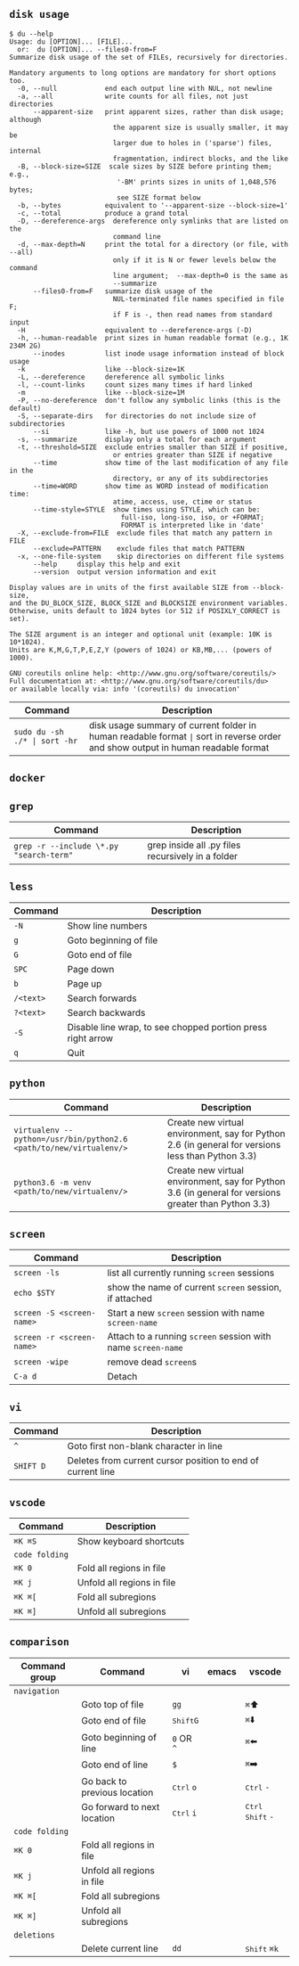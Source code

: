 ## `disk usage`
```
$ du --help
Usage: du [OPTION]... [FILE]...
  or:  du [OPTION]... --files0-from=F
Summarize disk usage of the set of FILEs, recursively for directories.

Mandatory arguments to long options are mandatory for short options too.
  -0, --null            end each output line with NUL, not newline
  -a, --all             write counts for all files, not just directories
      --apparent-size   print apparent sizes, rather than disk usage; although
                          the apparent size is usually smaller, it may be
                          larger due to holes in ('sparse') files, internal
                          fragmentation, indirect blocks, and the like
  -B, --block-size=SIZE  scale sizes by SIZE before printing them; e.g.,
                           '-BM' prints sizes in units of 1,048,576 bytes;
                           see SIZE format below
  -b, --bytes           equivalent to '--apparent-size --block-size=1'
  -c, --total           produce a grand total
  -D, --dereference-args  dereference only symlinks that are listed on the
                          command line
  -d, --max-depth=N     print the total for a directory (or file, with --all)
                          only if it is N or fewer levels below the command
                          line argument;  --max-depth=0 is the same as
                          --summarize
      --files0-from=F   summarize disk usage of the
                          NUL-terminated file names specified in file F;
                          if F is -, then read names from standard input
  -H                    equivalent to --dereference-args (-D)
  -h, --human-readable  print sizes in human readable format (e.g., 1K 234M 2G)
      --inodes          list inode usage information instead of block usage
  -k                    like --block-size=1K
  -L, --dereference     dereference all symbolic links
  -l, --count-links     count sizes many times if hard linked
  -m                    like --block-size=1M
  -P, --no-dereference  don't follow any symbolic links (this is the default)
  -S, --separate-dirs   for directories do not include size of subdirectories
      --si              like -h, but use powers of 1000 not 1024
  -s, --summarize       display only a total for each argument
  -t, --threshold=SIZE  exclude entries smaller than SIZE if positive,
                          or entries greater than SIZE if negative
      --time            show time of the last modification of any file in the
                          directory, or any of its subdirectories
      --time=WORD       show time as WORD instead of modification time:
                          atime, access, use, ctime or status
      --time-style=STYLE  show times using STYLE, which can be:
                            full-iso, long-iso, iso, or +FORMAT;
                            FORMAT is interpreted like in 'date'
  -X, --exclude-from=FILE  exclude files that match any pattern in FILE
      --exclude=PATTERN    exclude files that match PATTERN
  -x, --one-file-system    skip directories on different file systems
      --help     display this help and exit
      --version  output version information and exit

Display values are in units of the first available SIZE from --block-size,
and the DU_BLOCK_SIZE, BLOCK_SIZE and BLOCKSIZE environment variables.
Otherwise, units default to 1024 bytes (or 512 if POSIXLY_CORRECT is set).

The SIZE argument is an integer and optional unit (example: 10K is 10*1024).
Units are K,M,G,T,P,E,Z,Y (powers of 1024) or KB,MB,... (powers of 1000).

GNU coreutils online help: <http://www.gnu.org/software/coreutils/>
Full documentation at: <http://www.gnu.org/software/coreutils/du>
or available locally via: info '(coreutils) du invocation'
```
| Command | Description |
| ------- | ----------- |
| `sudo du -sh ./* \| sort -hr` | disk usage summary of current folder in human readable format `\|` sort in reverse order and show output in human readable format |

## `docker`


## `grep`

| Command | Description |
| ------- | ----------- |
| `grep -r --include \*.py "search-term"` | grep inside all .py files recursively in a folder |

## `less`

| Command | Description |
| ------- | ----------- |
| `-N` | Show line numbers |
| `g` | Goto beginning of file |
| `G` | Goto end of file |
| `SPC` | Page down |
| `b` | Page up |
| `/<text>` | Search forwards |
| `?<text>` | Search backwards |
| `-S` | Disable line wrap, to see chopped portion press right arrow |
| `q` | Quit |

## `python`

| Command | Description |
| ------- | ----------- |
| `virtualenv --python=/usr/bin/python2.6 <path/to/new/virtualenv/>` | Create new virtual environment, say for Python 2.6 (in general for versions less than Python 3.3) |
| `python3.6 -m venv <path/to/new/virtualenv/>` | Create new virtual environment, say for Python 3.6 (in general for versions greater than Python 3.3) |

## `screen`

| Command | Description |
| ------- | ----------- |
| `screen -ls` | list all currently running `screen` sessions |
| `echo $STY` | show the name of current `screen` session, if attached |
| `screen -S <screen-name>` | Start a new `screen` session with name `screen-name` |
| `screen -r <screen-name>` | Attach to a running `screen` session with name `screen-name` |
| `screen -wipe` | remove dead `screen`s |
| `C-a d` | Detach  |

## `vi`

| Command | Description |
| ------- | ----------- |
| `^` | Goto first non-blank character in line |
| `SHIFT D` | Deletes from current cursor position to end of current line |

## `vscode`
| Command | Description |
| ------- | ----------- |
| `⌘K ⌘S` | Show keyboard shortcuts |
| `code folding`  |                    |
| `⌘K 0` | Fold all regions in file   |
| `⌘K j` | Unfold all regions in file |
| `⌘K ⌘[` | Fold all subregions |
| `⌘K ⌘]` | Unfold all subregions |


## `comparison`
|  Command group  |       Command                  |    vi                  |    emacs    | vscode     |
| ----------------| -----------                    | -------                | ----------- |----------- |
| `navigation`    |                                |                        |             |
|                 | Goto top of file               |   `gg`                 |             |  `⌘`:arrow_up:    |
|                 | Goto end of file               |   <kbd>Shift</kbd>`G`  |             |  `⌘`:arrow_down:    |
|                 | Goto beginning of line         |   `0` OR `^`           |             |  `⌘`:arrow_left:    |
|                 | Goto end of line               |   `$`                  |             |  `⌘`:arrow_right:    |
|                 | Go back to previous location   |   <kbd>Ctrl</kbd> `o`  |             |  <kbd>Ctrl</kbd> `-`    |
|                 | Go forward to next location    |   <kbd>Ctrl</kbd> `i`  |             | <kbd>Ctrl</kbd> <kbd>Shift</kbd> `-`    |
| `code folding`  |                    |
| `⌘K 0` | Fold all regions in file   |
| `⌘K j` | Unfold all regions in file |
| `⌘K ⌘[` | Fold all subregions |
| `⌘K ⌘]` | Unfold all subregions |
| `deletions`     |                          |         |
|                 | Delete current line      |   `dd`  |             |  <kbd>Shift</kbd> `⌘k`  |
